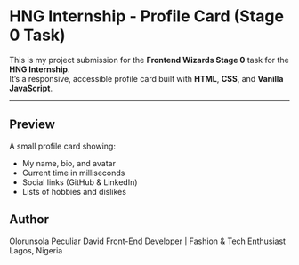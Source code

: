 #  HNG Internship - Profile Card (Stage 0 Task)

This is my project submission for the **Frontend Wizards Stage 0** task for the **HNG Internship**.  
It’s a responsive, accessible profile card built with **HTML**, **CSS**, and **Vanilla JavaScript**.

---

##  Preview
A small profile card showing:
- My name, bio, and avatar  
- Current time in milliseconds 
- Social links (GitHub & LinkedIn)  
- Lists of hobbies and dislikes


## Author

Olorunsola Peculiar David
Front-End Developer | Fashion & Tech Enthusiast 
Lagos, Nigeria

